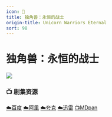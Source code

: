 ```yaml
---
icon: 🦄
title: 独角兽：永恒的战士
origin-title: Unicorn Warriors Eternal
sort: 98
---
```

# 独角兽：永恒的战士

![](/assets/image/553e8f09663963582343e24fde79fd727300d3b0%20(1).jpeg)

### 📺 剧集资源

[☁️百度](https://pan.baidu.com/s/18v84VnwVSghf8GDCQtCbhw?pwd=y3fe) [☁️阿里](https://www.alipan.com/s/Z9MBjoJDr9V) [☁️夸克](https://pan.quark.cn/s/71adbcd400a0) [☁️迅雷](https://pan.xunlei.com/s/VOcJWPqrwC7AAzZahi6xWxokA1?pwd=f9rj#) [📺MDpan](https://pan.mdsub.top/%E7%8B%AC%E8%A7%92%E5%85%BD%E6%B0%B8%E6%81%92%E7%9A%84%E6%88%98%E5%A3%AB)